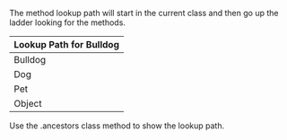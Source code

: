 The method lookup path will start in the current class and then go up the ladder looking for the methods.  


Lookup Path for Bulldog |
------------ |
Bulldog |
Dog |
Pet |
Object |


Use the .ancestors class method to show the lookup path.
